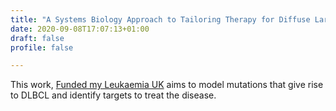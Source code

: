 ```yaml
---
title: "A Systems Biology Approach to Tailoring Therapy for Diffuse Large B-Cell Lymphoma"
date: 2020-09-08T17:07:13+01:00
draft: false
profile: false

---
```

This work, [Funded my Leukaemia UK](https://www.leukaemiauk.org.uk/lymphoma-using-virtual-patients-to-find-new-ways-to-treat-diffuse-large-b-cell-lymphoma) aims to model mutations that give rise to DLBCL and identify targets to treat the disease.
